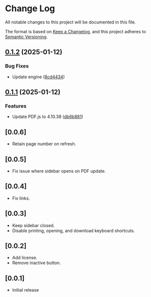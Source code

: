 # Change Log

All notable changes to this project will be documented in this file.

The format is based on [Keep a Changelog](https://keepachangelog.com/en/1.0.0/),
and this project adheres to [Semantic Versioning](https://semver.org/spec/v2.0.0.html).

## [0.1.2](https://github.com/mathematic-inc/vscode-pdf/compare/v0.1.1...v0.1.2) (2025-01-12)


### Bug Fixes

* Update engine ([8cd4434](https://github.com/mathematic-inc/vscode-pdf/commit/8cd4434985a1d961e6db8e0a7338d9d89ae9efe1))

## [0.1.1](https://github.com/mathematic-inc/vscode-pdf/compare/v0.1.0...v0.1.1) (2025-01-12)


### Features

* Update PDF.js to 4.10.38 ([db6b881](https://github.com/mathematic-inc/vscode-pdf/commit/db6b8813c9a18bfbd39276d35ec313f2702134d6))

## [0.0.6]

- Retain page number on refresh.

## [0.0.5]

- Fix issue where sidebar opens on PDF update.

## [0.0.4]

- Fix links.

## [0.0.3]

- Keep sidebar closed.
- Disable printing, opening, and download keyboard shortcuts.

## [0.0.2]

- Add license.
- Remove inactive button.

## [0.0.1]

- Initial release
